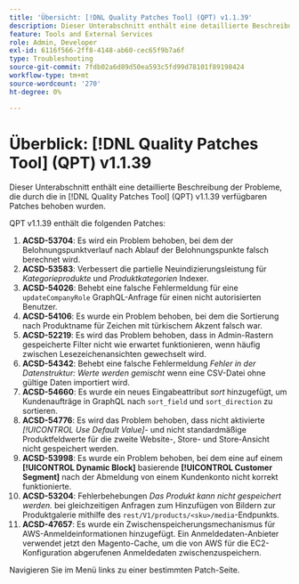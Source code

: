 ```yaml
---
title: 'Übersicht: [!DNL Quality Patches Tool] (QPT) v1.1.39'
description: Dieser Unterabschnitt enthält eine detaillierte Beschreibung der Probleme, die durch die in Version 1.1.39  [!DNL Quality Patches Tool]  Patches behoben wurden.
feature: Tools and External Services
role: Admin, Developer
exl-id: 6116f566-2ff8-4148-ab60-cec65f9b7a6f
type: Troubleshooting
source-git-commit: 7fdb02a6d89d50ea593c5fd99d78101f89198424
workflow-type: tm+mt
source-wordcount: '270'
ht-degree: 0%

---
```


# Überblick: [!DNL Quality Patches Tool] (QPT) v1.1.39

Dieser Unterabschnitt enthält eine detaillierte Beschreibung der Probleme, die durch die in [!DNL Quality Patches Tool] (QPT) v1.1.39 verfügbaren Patches behoben wurden.

QPT v1.1.39 enthält die folgenden Patches:

1. **ACSD-53704**: Es wird ein Problem behoben, bei dem der Belohnungspunktverlauf nach Ablauf der Belohnungspunkte falsch berechnet wird.
1. **ACSD-53583**: Verbessert die partielle Neuindizierungsleistung für *Kategorieprodukte* und *Produktkategorien* Indexer.
1. **ACSD-54026**: Behebt eine falsche Fehlermeldung für eine `updateCompanyRole` GraphQL-Anfrage für einen nicht autorisierten Benutzer.
1. **ACSD-54106**: Es wurde ein Problem behoben, bei dem die Sortierung nach Produktname für Zeichen mit türkischem Akzent falsch war.
1. **ACSD-52219**: Es wird das Problem behoben, dass in Admin-Rastern gespeicherte Filter nicht wie erwartet funktionieren, wenn häufig zwischen Lesezeichenansichten gewechselt wird.
1. **ACSD-54342**: Behebt eine falsche Fehlermeldung *Fehler in der Datenstruktur: Werte werden gemischt* wenn eine CSV-Datei ohne gültige Daten importiert wird.
1. **ACSD-54660**: Es wurde ein neues Eingabeattribut *sort* hinzugefügt, um Kundenaufträge in GraphQL nach `sort_field` und `sort_direction` zu sortieren.
1. **ACSD-54776**: Es wird das Problem behoben, dass nicht aktivierte *[!UICONTROL Use Default Value]*- und nicht standardmäßige Produktfeldwerte für die zweite Website-, Store- und Store-Ansicht nicht gespeichert werden.
1. **ACSD-53998**: Es wurde ein Problem behoben, bei dem eine auf einem **[!UICONTROL Dynamic Block]** basierende **[!UICONTROL Customer Segment]** nach der Abmeldung von einem Kundenkonto nicht korrekt funktionierte.
1. **ACSD-53204**: Fehlerbehebungen *Das Produkt kann nicht gespeichert werden.* bei gleichzeitigen Anfragen zum Hinzufügen von Bildern zur Produktgalerie mithilfe des `rest/V1/products/<sku>/media`-Endpunkts.
1. **ACSD-47657**: Es wurde ein Zwischenspeicherungsmechanismus für AWS-Anmeldeinformationen hinzugefügt. Ein Anmeldedaten-Anbieter verwendet jetzt den Magento-Cache, um die von AWS für die EC2-Konfiguration abgerufenen Anmeldedaten zwischenzuspeichern.

Navigieren Sie im Menü links zu einer bestimmten Patch-Seite.
